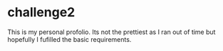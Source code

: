 # challenge2
 This is my personal profolio. Its not the prettiest as I ran out of time but hopefully I fufilled the basic requirements.
